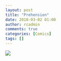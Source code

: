 ```yaml
---
layout: post
title: "Prehension"
date: 2018-03-02 01:00
author: rcadmin
comments: true
categories: [Comics]
tags: []
---
```

<a href="../comics/2018/03/02/prehension"><img src="http://dl.bitsmack.com/comics/20180302.jpg" /></a>
